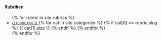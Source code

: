 <h4>Rubriken</h4>
<ul class="list-group">
 {% for rubric in site.rubrics %}
 <li class="list-group-item d-flex justify-content-between align-items-center">
 <a href="{{ rubric.url }}" class="black-link">
    <small>{{ rubric.title }}</small>
  </a>
    {% for cat in site.categories %}
    {% if cat[0] == rubric.slug %}
    <span class="badge badge-success badge-pill">{{ cat[1].size }}</span>
    {% endif %}
    {% endfor %}
  </li>
{% endfor %}
</ul>